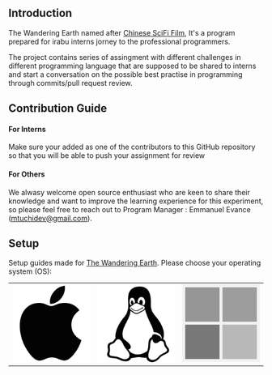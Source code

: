 ## Introduction

The Wandering Earth named after [Chinese SciFi Film](https://en.wikipedia.org/wiki/The_Wandering_Earth), It's a program prepared for irabu interns jorney to the professional programmers.

The project contains series of assingment with different challenges in different programming language that are supposed to be shared to interns and start a conversation on the possible best practise in programming through commits/pull request review.

## Contribution Guide
#### For Interns
Make sure your added as one of the contributors to this GitHub repository so that you will be able to push your assignment for review

#### For Others
We alwasy welcome open source enthusiast who are keen to share their knowledge and want to improve the learning experience for this experiment, so please feel free to reach out to 
Program Manager : Emmanuel Evance (mtuchidev@gmail.com).

## Setup

Setup guides made for [The Wandering Earth](https://github.com/irabu-dev/the-wandering-earth). Please choose your operating system (OS):

<table>
  <tr>
    <td>
      <a href="macos.md">
        <img src="images/apple.png" alt="macOS" />
      </a>
    </td>
    <td>
      <a href="ubuntu.md">
        <img src="images/linux.png" alt="Ubuntu" />
      </a>
    </td>
    <td>
      <a href="windows.md">
        <img src="images/windows.png" alt="Windows">
      </a>
    </td>
  </tr>
</table>